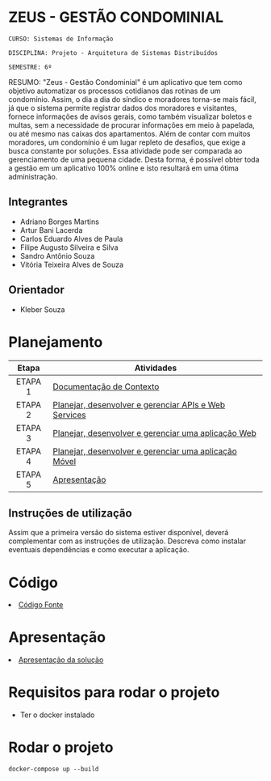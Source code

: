 # ZEUS - GESTÃO CONDOMINIAL

`CURSO: Sistemas de Informação`

`DISCIPLINA: Projeto - Arquitetura de Sistemas Distribuídos`

`SEMESTRE: 6º`

RESUMO: "Zeus - Gestão Condominial" é um aplicativo que tem como objetivo automatizar os processos cotidianos das rotinas de um condomínio. Assim, o dia a dia do síndico e moradores torna-se mais fácil, já que o sistema permite registrar dados dos moradores e visitantes, fornece informações de avisos gerais, como também visualizar boletos e multas, sem a necessidade de procurar informações em meio à papelada, ou até mesmo nas caixas dos apartamentos. Além de contar com muitos moradores, um condomínio é um lugar repleto de desafios, que exige a busca constante por soluções. Essa atividade pode ser comparada ao gerenciamento de uma pequena cidade. Desta forma, é possível obter toda a gestão em um aplicativo 100% online e isto resultará em uma ótima administração.

## Integrantes

* Adriano Borges Martins
* Artur Bani Lacerda
* Carlos Eduardo Alves de Paula
* Filipe Augusto Silveira e Silva
* Sandro Antônio Souza
* Vitória Teixeira Alves de Souza

## Orientador

* Kleber Souza

# Planejamento

| Etapa         | Atividades |
|  :----:   | ----------- |
| ETAPA 1         |[Documentação de Contexto](docs/contexto.md) <br> |
| ETAPA 2         |[Planejar, desenvolver e gerenciar APIs e Web Services](docs/backend-apis.md) <br> |
| ETAPA 3         |[Planejar, desenvolver e gerenciar uma aplicação Web](docs/frontend-web.md) |
| ETAPA 4        |[Planejar, desenvolver e gerenciar uma aplicação Móvel](docs/frontend-mobile.md) <br>  |
| ETAPA 5         | [Apresentação](presentation/README.md) |
## Instruções de utilização

Assim que a primeira versão do sistema estiver disponível, deverá complementar com as instruções de utilização. Descreva como instalar eventuais dependências e como executar a aplicação.

# Código

<li><a href="src/README.md"> Código Fonte</a></li>

# Apresentação

<li><a href="presentation/README.md"> Apresentação da solução</a></li>

# Requisitos para rodar o projeto

- Ter o docker instalado

# Rodar o projeto

`docker-compose up --build`
